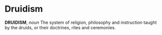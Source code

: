 # Druidism

**DRUIDISM**, _noun_ The system of religion, philosophy and instruction taught by the druids, or their doctrines, rites and ceremonies.